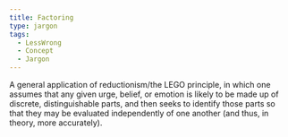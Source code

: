 ```yaml
---
title: Factoring
type: jargon
tags:
  - LessWrong
  - Concept
  - Jargon
---
```




A general application of reductionism/the LEGO principle, in which one assumes that any given urge, belief, or emotion is likely to be made up of discrete, distinguishable parts, and then seeks to identify those parts so that they may be evaluated independently of one another (and thus, in theory, more accurately).  
 